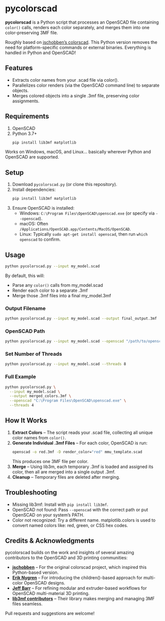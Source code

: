 # pycolorscad

**pycolorscad** is a Python script that processes an OpenSCAD file containing `color()` calls, renders each color separately, and merges them into one color-preserving 3MF file. 

Roughly based on [jschobben’s colorscad](https://github.com/jschobben/colorscad). This Python version removes the need for platform-specific commands or external binaries. Everything is handled in Python and OpenSCAD!

## Features

- Extracts color names from your .scad file via color().
- Parallelizes color renders (via the OpenSCAD command line) to separate objects.
- Merges colored objects into a single .3mf file, preserving color assignments.

## Requirements

1. OpenSCAD  
2. Python 3.7+
   ```bash
   pip install lib3mf matplotlib
   ```
Works on Windows, macOS, and Linux... basically wherever Python and OpenSCAD are supported.

## Setup

1. Download `pycolorscad.py` (or clone this repository).  
2. Install dependencies:  
   ```bash
   pip install lib3mf matplotlib
   ```
3. Ensure OpenSCAD is installed:
   - Windows: `C:\Program Files\OpenSCAD\openscad.exe` (or specify via `--openscad`).
   - macOS: Often `/Applications/OpenSCAD.app/Contents/MacOS/OpenSCAD`.
   - Linux: Typically `sudo apt-get install openscad`, then run `which openscad` to confirm.

## Usage

```bash
python pycolorscad.py --input my_model.scad
```

By default, this will:
- Parse any `color()` calls from my_model.scad
- Render each color to a separate .3mf
- Merge those .3mf files into a final my_model.3mf

### Output Filename

```bash
python pycolorscad.py --input my_model.scad --output final_output.3mf
```

### OpenSCAD Path

```bash
python pycolorscad.py --input my_model.scad --openscad "/path/to/openscad"
```

### Set Number of Threads

```bash
python pycolorscad.py --input my_model.scad --threads 8
```

### Full Example

```bash
python pycolorscad.py \
  --input my_model.scad \
  --output merged_colors.3mf \
  --openscad "C:\Program Files\OpenSCAD\openscad.exe" \
  --threads 4
```

## How It Works

1. **Extract Colors** – The script reads your .scad file, collecting all unique color names from `color()`.  
2. **Generate Individual .3mf Files** – For each color, OpenSCAD is run:
   ```bash
   openscad -o red.3mf -D render_color="red" mmu_template.scad
   ```
   This produces one 3MF file per color.  
3. **Merge** – Using lib3m, each temporary .3mf is loaded and assigned its color, then all are merged into a single output .3mf.  
4. **Cleanup** – Temporary files are deleted after merging.

## Troubleshooting

- Missing lib3mf: Install with `pip install lib3mf`.
- OpenSCAD not found: Pass `--openscad` with the correct path or put OpenSCAD on your system’s PATH.
- Color not recognized: Try a different name.  matplotlib.colors is used to convert named colors like: red, green, or CSS hex codes.

## Credits & Acknowledgments

pycolorscad builds on the work and insights of several amazing contributors to the OpenSCAD and 3D printing communities:

- **[jschobben](https://github.com/jschobben/colorscad)** – For the original colorscad project, which inspired this Python-based version.  
- **[Erik Nygren](https://erik.nygren.org/2018-3dprint-multicolor-openscad.html)** – For introducing the children()-based approach for multi-color OpenSCAD designs.
- **[Jeff Barr](https://nextjeff.com/creating-multi-extruder-designs-in-openscad-for-3d-printing-6c43a002ef64)** – For refining modular and extruder-based workflows for OpenSCAD multi-material 3D printing.
- **[lib3mf contributors](https://github.com/3MFConsortium/lib3mf)** – Their library makes merging and managing 3MF files seamless.  

Pull requests and suggestions are welcome!
